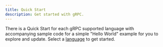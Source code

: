 ```yaml
---
title: Quick Start
description: Get started with gRPC.
---
```


There is a Quick Start for each gRPC supported language with accompanying sample
code for a simple "Hello World" example for you to explore and update. Select a
[language](/content/docs/languages) to get started.
